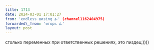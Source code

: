 ```yaml
---
title: 1713
date: 2024-03-01 17:01:27
from: 'endless шизing ⍼' (channel1162404975)
forwarded\_from: 'игорь ⍼'
layout: post
---
```


столько переменных при ответственных решениях, это пиздец:))))
